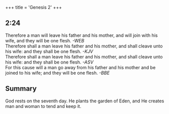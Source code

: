 +++
title = 'Genesis 2'
+++
## 2:24
Therefore a man will leave his father and his mother, and will join with his wife, and they will be one flesh. *-WEB*  
Therefore shall a man leave his father and his mother, and shall cleave unto his wife: and they shall be one flesh. *-KJV*  
Therefore shall a man leave his father and his mother, and shall cleave unto his wife: and they shall be one flesh. *-ASV*  
For this cause will a man go away from his father and his mother and be joined to his wife; and they will be one flesh. *-BBE*  

## Summary
God rests on the seventh day. He plants the garden of Eden, and He creates man and woman to tend and keep it.